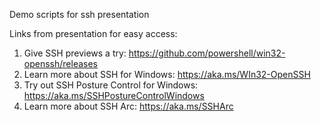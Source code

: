 Demo scripts for ssh presentation

Links from presentation for easy access:
1. Give SSH previews a try:
https://github.com/powershell/win32-openssh/releases
2. Learn more about SSH for Windows:
https://aka.ms/WIn32-OpenSSH
3. Try out SSH Posture Control for Windows:
https://aka.ms/SSHPostureControlWindows
4. Learn more about SSH Arc:
https://aka.ms/SSHArc
